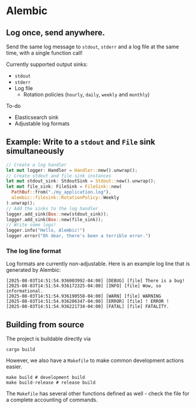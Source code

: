 # Alembic

## Log once, send anywhere.

Send the same log message to `stdout`, `stderr` and a log file at the same time, with a single function call!

Currently supported output sinks:

- `stdout`
- `stderr`
- Log file
  - Rotation policies (`hourly`, `daily`, `weekly` and `monthly`)

To-do
- Elasticsearch sink
- Adjustable log formats

## Example: Write to a `stdout` and `File` sink simultaneously
```rust
// Create a log handler
let mut logger: Handler = Handler::new().unwrap();
// Create stdout and file sink instances
let mut stdout_sink: StdoutSink = Stdout::new().unwrap();
let mut file_sink: FileSink = FileSink::new(
  PathBuf::from("./my_application.log"),
  alembic::filesink::RotationPolicy::Weekly
).unwrap();
// Add the sinks to the log handler
logger.add_sink(Box::new(stdout_sink));
logger.add_sink(Box::new(file_sink));
// Write some logs!
logger.info("Hello, Alembic!")
logger.error("Oh dear, there's been a terrible error.")
```

### The log line format
Log formats are currently non-adjustable. Here is an example log line that is generated by Alembic:

```log
[2025-08-03T14:51:54.936003992-04:00] [DEBUG] [file] There is a bug!
[2025-08-03T14:51:54.936172325-04:00] [INFO] [file] Wow, so informational.
[2025-08-03T14:51:54.936190558-04:00] [WARN] [file] WARNING
[2025-08-03T14:51:54.936206347-04:00] [ERROR] [file] ! ERROR !
[2025-08-03T14:51:54.936221734-04:00] [FATAL] [file] FATALITY.
```

## Building from source
The project is buildable directly via

```shell
cargo build
```

However, we also have a `Makefile` to make common development actions easier.

```shell
make build # development build
make build-release # release build
```

The `Makefile` has several other functions defined as well - check the file for a complete accounting of commands.